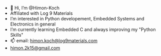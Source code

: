 - 👋 Hi, I’m @Himon-Koch
- Affiliated with Log 9 Materials
- I’m interested in Python developement, Embedded Systems and Electronics in general
- I’m currently learning Embedded C and always improving my "Python Skills"
- 📫 email: himon.koch@log9materials.com
- himon.2k15@gmail.com

<!---
Himon-Koch/Himon-Koch is a ✨ special ✨ repository because its `README.md` (this file) appears on your GitHub profile.
You can click the Preview link to take a look at your changes.
--->
